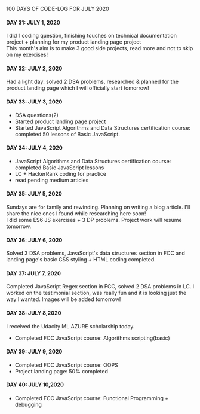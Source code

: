 100 DAYS OF CODE-LOG FOR JULY 2020

#### DAY 31: JULY 1, 2020
I did 1 coding question, finishing touches on technical documentation project + planning for my product landing page project <br/>
This month's aim is to make 3 good side projects, read more and not to skip on my exercises!

#### DAY 32: JULY 2, 2020
Had a light day: solved 2 DSA problems, researched & planned for the product landing page which I will officially start tomorrow! 

#### DAY 33: JULY 3, 2020
- DSA questions(2)
- Started product landing page project
- Started JavaScript Algorithms and Data Structures certification course: completed 50 lessons of Basic JavaScript.

#### DAY 34: JULY 4, 2020
- JavaScript Algorithms and Data Structures certification course: completed Basic JavaScript lessons
- LC + HackerRank coding for practice
- read pending medium articles

#### DAY 35: JULY 5, 2020
Sundays are for family and rewinding. Planning on writing a blog article. I'll share the nice ones I found while researching here soon!
<br/>
I did some ES6 JS exercises + 3 DP problems. Project work will resume tomorrow.

#### DAY 36: JULY 6, 2020
Solved 3 DSA problems, JavaScript's data structures section in FCC and landing page's basic CSS styling + HTML coding completed. 

#### DAY 37: JULY 7, 2020
Completed JavaScript Regex section in FCC, solved 2 DSA problems in LC. I worked on the testimonial section, was really fun and it is looking just the way I wanted. Images will be added tomorrow!

#### DAY 38: JULY 8,2020
I received the Udacity ML AZURE scholarship today. 
- Completed FCC JavaScript course: Algorithms scripting(basic)

#### DAY 39: JULY 9, 2020

- Completed FCC JavaScript course: OOPS
- Project landing page: 50% completed

#### DAY 40: JULY 10,2020

- Completed FCC JavaScript course: Functional Programming + debugging
